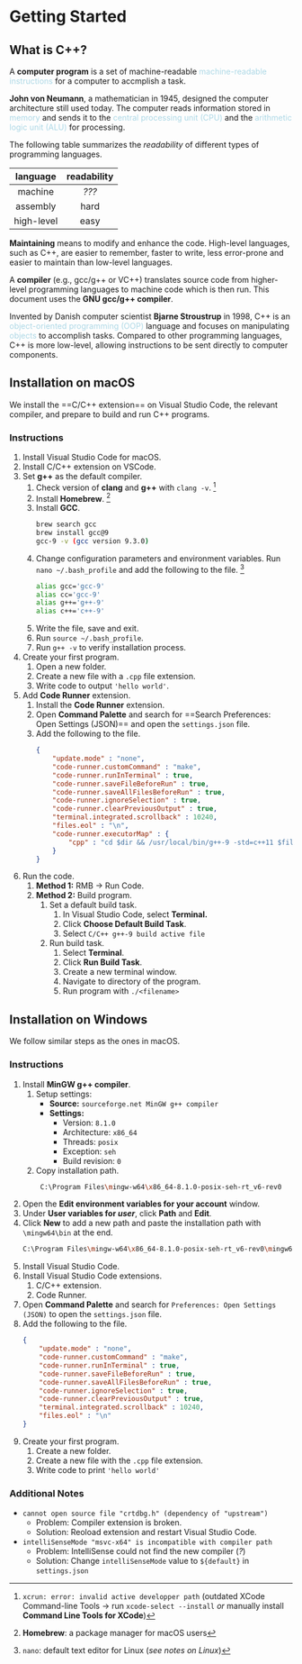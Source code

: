 # Getting Started
## What is C++?
A **computer program** is a set of machine-readable <span style = "color:lightblue">machine-readable instructions</span> for a computer to accmplish a task.

**John von Neumann**, a mathematician in 1945, designed the computer architecture still used today. The computer reads information stored in <span style = "color:lightblue">memory</span> and sends it to the <span style = "color:lightblue">central processing unit (CPU)</span> and the <span style = "color:lightblue">arithmetic logic unit (ALU)</span> for processing.

The following table summarizes the *readability* of different types of programming languages.

|**language** | **readability** |
|:------------:|:---------------:|
|   machine    |      *???*      |
|   assembly   |      hard       |
|  high-level  |      easy       |

**Maintaining** means to modify and enhance the code. High-level languages, such as C++, are easier to remember, faster to write, less error-prone and easier to maintain than low-level languages.

A **compiler** (e.g., gcc/g++ or VC++) translates source code from higher-level programming languages to machine code which is then run. This document uses the **GNU gcc/g++ compiler**.

Invented by Danish computer scientist **Bjarne Stroustrup** in 1998, C++ is an <span style = "color:lightblue">object-oriented programming (OOP)</span> language and focuses on manipulating <span style = "color:lightblue">objects</span> to accomplish tasks. Compared to other programming languages, C++ is more low-level, allowing instructions to be sent directly to computer components.

## Installation on macOS
We install the ==C/C++ extension== on Visual Studio Code, the relevant compiler, and prepare to build and run C++ programs.
### Instructions
1. Install Visual Studio Code for macOS.
2. Install C/C++ extension on VSCode.
3. Set **g++** as the default compiler.
	1. Check version of **clang** and **g++** with `clang -v`. [^1]
	2. Install **Homebrew**. [^2]
	3. Install **GCC**.
	   ```bash
	   brew search gcc
	   brew install gcc@9
	   gcc-9 -v (gcc version 9.3.0)
		```
	1. Change configuration parameters and environment variables. Run `nano ~/.bash_profile` and add the following to the file. [^3]
	   ```bash
	   alias gcc='gcc-9'
	   alias cc='gcc-9'
	   alias g++='g++-9'
	   alias c++='c++-9'
		```
	1. Write the file, save and exit.
	2. Run `source ~/.bash_profile`.
	3. Run `g++ -v` to verify installation process.
1. Create your first program.
	1. Open a new folder.
	2. Create a new file with a `.cpp` file extension.
	3. Write code to output `'hello world'`.
2. Add **Code Runner** extension.
	1. Install the **Code Runner** extension.
	2. Open **Command Palette** and search for ==Search Preferences: Open Settings (JSON)== and open the `settings.json` file.
	3. Add the following to the file.
	   ```json
	   {
		   "update.mode" : "none",
		   "code-runner.customCommand" : "make",
		   "code-runner.runInTerminal" : true,
		   "code-runner.saveFileBeforeRun" : true,
		   "code-runner.saveAllFilesBeforeRun" : true,
		   "code-runner.ignoreSelection" : true,
		   "code-runner.clearPreviousOutput" : true,
		   "terminal.integrated.scrollback" : 10240,
		   "files.eol" : "\n",
		   "code-runner.executorMap" : {
			   "cpp" : "cd $dir && /usr/local/bin/g++-9 -std=c++11 $fileName  -o $fileNameWithoutExt && $dir$fileNameWithoutExt"
		   }
	   }
		```
3. Run the code.
	1. **Method 1:** RMB → Run Code.
	2. **Method 2:** Build program.
		1. Set a default build task.
			1. In Visual Studio Code, select **Terminal.**
			2. Click **Choose Default Build Task**.
			3. Select `C/C++ g++-9 build active file`
		2. Run build task.
			1. Select **Terminal**.
			2. Click **Run Build Task**.
			3. Create a new terminal window.
			4. Navigate to directory of the program.
			5. Run program with `./<filename>`
## Installation on Windows
We follow similar steps as the ones in macOS.
### Instructions
1. Install **MinGW g++ compiler**.
	1. Setup settings:
	   - **Source:** `sourceforge.net MinGW g++ compiler`
	   - **Settings:**
		   - Version: `8.1.0`
		   - Architecture: `x86_64`
		   - Threads: `posix`
		   - Exception: `seh`
		   - Build revision: `0`
	2. Copy installation path.
	   ```bash
		C:\Program Files\mingw-w64\x86_64-8.1.0-posix-seh-rt_v6-rev0
	   ```
 1. Open the **Edit environment variables for your account** window.
 2. Under **User variables for *user***, click **Path** and **Edit**.
 3. Click **New** to add a new path and paste the installation path with `\mingw64\bin` at the end.
    ```bash
    C:\Program Files\mingw-w64\x86_64-8.1.0-posix-seh-rt_v6-rev0\mingw64\bin
	```
4. Install Visual Studio Code.
5. Install Visual Studio Code extensions.
	1. C/C++ extension.
	2. Code Runner.
6. Open **Command Palette** and search for `Preferences: Open Settings (JSON)` to open the `settings.json` file.
7. Add the following to the file.
   ```json
   {
	   "update.mode" : "none",
	   "code-runner.customCommand" : "make",
	   "code-runner.runInTerminal" : true,
	   "code-runner.saveFileBeforeRun" : true,
	   "code-runner.saveAllFilesBeforeRun" : true,
	   "code-runner.ignoreSelection" : true,
	   "code-runner.clearPreviousOutput" : true,
	   "terminal.integrated.scrollback" : 10240,
	   "files.eol" : "\n"
   }
	```
8. Create your first program.
	1. Create a new folder.
	2. Create a new file with the `.cpp` file extension.
	3. Write code to print `'hello world'`
### Additional Notes
- `cannot open source file "crtdbg.h" (dependency of "upstream")`
	- Problem: Compiler extension is broken.
	- Solution: Reoload extension and restart Visual Studio Code.
- `intelliSenseMode "msvc-x64" is incompatible with compiler path`
	- Problem: IntelliSense could not find the new compiler (*?*)
	- Solution: Change `intelliSenseMode` value to `${default}` in `settings.json`

[^1]: `xcrun: error: invalid active developper path` (outdated XCode Command-line Tools → run `xcode-select --install` *or* manually install **Command Line Tools for XCode**)
[^2]: **Homebrew**: a package manager for macOS users
[^3]: `nano`: default text editor for Linux (*see notes on Linux*)